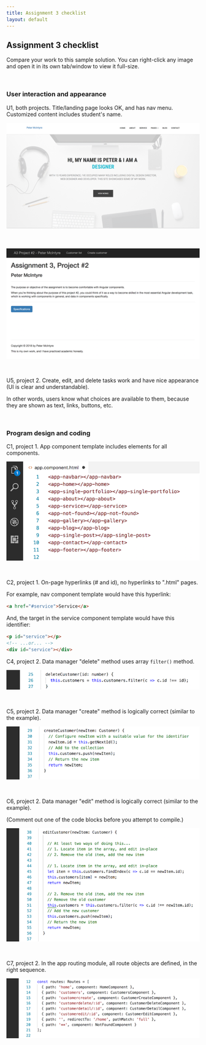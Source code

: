 ```yaml
---
title: Assignment 3 checklist
layout: default
---
```


## Assignment 3 checklist

Compare your work to this sample solution. You can right-click any image and open it in its own tab/window to view it full-size.

<br>

### User interaction and appearance

U1, both projects. Title/landing page looks OK, and has nav menu.<br>Customized content includes student's name.

![U1 P1](../media/a3/p1-front-v3.png)

<br>

![U1 P1](../media/a3/p2-front-v1.png)

<br>

U5, project 2. Create, edit, and delete tasks work and have nice appearance (UI is clear and understandable).

In other words, users know what choices are available to them, because they are shown as text, links, buttons, etc. 

<br>

### Program design and coding

C1, project 1. App component template includes elements for all components.

![C1 P1](media/a3-c1-app-template.png)

<br>

C2, project 1. On-page hyperlinks (# and id), no hyperlinks to ".html" pages.

For example, nav component template would have this hyperlink:

```html
<a href="#service">Service</a>
```

And, the target in the service component template would have this identifier:

```html
<p id="service"></p>
<!-- ...or... -->
<div id="service"></div>
```

C4, project 2. Data manager "delete" method uses array <code>filter()</code> method.

![C4 P2](media/a3-c4-delete-filter.png)

<br>

C5, project 2. Data manager "create" method is logically correct (similar to the example).

![C5 P2](media/a3-c5-create-method.png)

<br>

C6, project 2. Data manager "edit" method is logically correct (similar to the example).

(Comment out one of the code blocks before you attempt to compile.)

![C6 P2](media/a3-c6-edit-method.png)

<br>

C7, project 2. In the app routing module, all route objects are defined, in the right sequence.

![C7 P2](media/a3-c7-routes.png)

<br>
